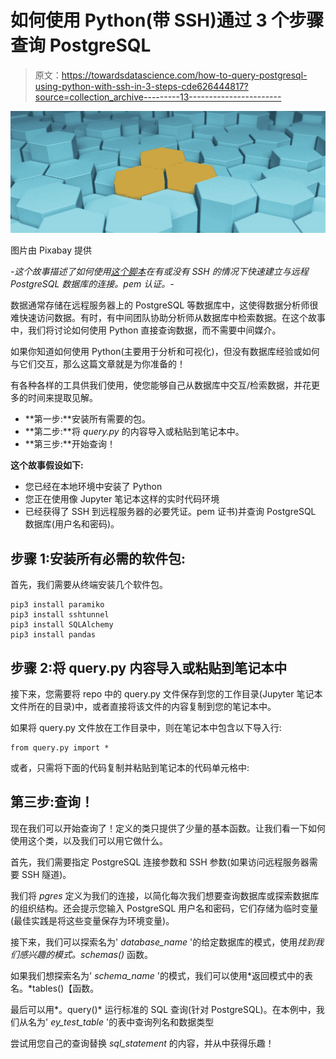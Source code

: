 # 如何使用 Python(带 SSH)通过 3 个步骤查询 PostgreSQL

> 原文：<https://towardsdatascience.com/how-to-query-postgresql-using-python-with-ssh-in-3-steps-cde626444817?source=collection_archive---------13----------------------->

![](img/c1c300d5a95b10e3037623bdc47a08d5.png)

图片由 Pixabay 提供

*-这个故事描述了如何使用[这个脚本](https://github.com/eyan02/simple_sqlalch_pgres)在有或没有 SSH 的情况下快速建立与远程 PostgreSQL 数据库的连接。pem 认证。-*

数据通常存储在远程服务器上的 PostgreSQL 等数据库中，这使得数据分析师很难快速访问数据。有时，有中间团队协助分析师从数据库中检索数据。在这个故事中，我们将讨论如何使用 Python 直接查询数据，而不需要中间媒介。

如果你知道如何使用 Python(主要用于分析和可视化)，但没有数据库经验或如何与它们交互，那么这篇文章就是为你准备的！

有各种各样的工具供我们使用，使您能够自己从数据库中交互/检索数据，并花更多的时间来提取见解。

*   **第一步:**安装所有需要的包。
*   **第二步:**将 *query.py* 的内容导入或粘贴到笔记本中。
*   **第三步:**开始查询！

**这个故事假设如下:**

*   您已经在本地环境中安装了 Python
*   您正在使用像 Jupyter 笔记本这样的实时代码环境
*   已经获得了 SSH 到远程服务器的必要凭证。pem 证书)并查询 PostgreSQL 数据库(用户名和密码)。

## 步骤 1:安装所有必需的软件包:

首先，我们需要从终端安装几个软件包。

```
pip3 install paramiko
pip3 install sshtunnel
pip3 install SQLAlchemy
pip3 install pandas
```

## 步骤 2:将 query.py 内容导入或粘贴到笔记本中

接下来，您需要将 repo 中的 query.py 文件保存到您的工作目录(Jupyter 笔记本文件所在的目录)中，或者直接将该文件的内容复制到您的笔记本中。

如果将 query.py 文件放在工作目录中，则在笔记本中包含以下导入行:

```
from query.py import *
```

或者，只需将下面的代码复制并粘贴到笔记本的代码单元格中:

## 第三步:查询！

现在我们可以开始查询了！定义的类只提供了少量的基本函数。让我们看一下如何使用这个类，以及我们可以用它做什么。

首先，我们需要指定 PostgreSQL 连接参数和 SSH 参数(如果访问远程服务器需要 SSH 隧道)。

我们将 *pgres* 定义为我们的连接，以简化每次我们想要查询数据库或探索数据库的组织结构。还会提示您输入 PostgreSQL 用户名和密码，它们存储为临时变量(最佳实践是将这些变量保存为环境变量)。

接下来，我们可以探索名为' *database_name* '的给定数据库的模式，使用*找到我们感兴趣的模式。schemas()* 函数。

如果我们想探索名为' *schema_name* '的模式，我们可以使用*返回模式中的表名。*tables()【函数。

最后可以用*。query()* 运行标准的 SQL 查询(针对 PostgreSQL)。在本例中，我们从名为' *ey_test_table* '的表中查询列名和数据类型

尝试用您自己的查询替换 *sql_statement* 的内容，并从中获得乐趣！